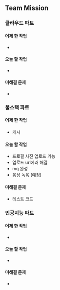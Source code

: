 ## Team Mission

### 클라우드 파트
#### 어제 한 작업
-

#### 오늘 할 작업
-

#### 미해결 문제
-

### 풀스택 파트
#### 어제 한 작업
- 캐시

#### 오늘 할 작업
- 프로필 사진 업로드 기능
- 업로드 url에러 해결
- mq 완성
- 음성 녹음 (예정)

#### 미해결 문제
- 테스트 코드

### 인공지능 파트
#### 어제 한 작업
-

#### 오늘 할 작업
-

#### 미해결 문제
-

